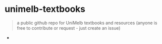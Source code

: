 # unimelb-textbooks
> a public github repo for UniMelb textbooks and resources (anyone is free to contribute or request - just create an issue)

- 
